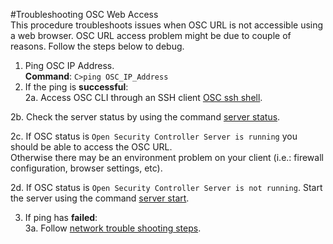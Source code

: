#Troubleshooting OSC Web Access  
This procedure troubleshoots issues when OSC URL is not accessible using a web browser. OSC URL access problem might be due to couple of reasons. Follow the steps below to debug.

1. Ping OSC IP Address.  
   **Command**: `C>ping OSC_IP_Address`
2. If the ping  is **successful**:  
 2a. Access OSC CLI through an SSH client [OSC ssh shell](../../gettingstarted/accessing.md#accessing-osc-through-cli). 

 2b. Check the server status by using the command [server status](../../references/cli.md/#server-status).  

 2c. If OSC status is `Open Security Controller Server is running` you should be able to access the OSC URL.  
Otherwise there may be an environment problem on your client (i.e.: firewall configuration, browser settings, etc).  

 2d. If OSC status is `Open Security Controller Server is not running`. Start the server using the command  [server start](../../references/cli.md/#server-start).  

3.  If ping has **failed**:  
 3a. Follow [network trouble shooting steps](./osc-networking.md).  